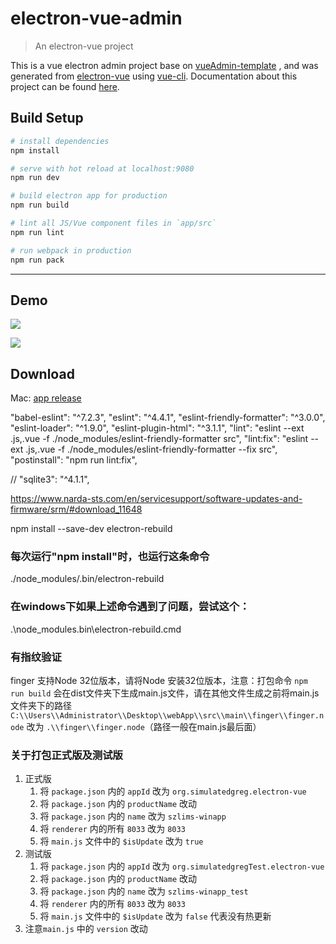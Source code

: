 # electron-vue-admin

> An electron-vue project

This is a vue electron admin project base on  [vueAdmin-template](https://github.com/PanJiaChen/vueAdmin-template) , and was generated from [electron-vue](https://github.com/SimulatedGREG/electron-vue) using [vue-cli](https://github.com/vuejs/vue-cli). Documentation about this project can be found [here](https://simulatedgreg.gitbooks.io/electron-vue/content/index.html).

## Build Setup

``` bash
# install dependencies
npm install

# serve with hot reload at localhost:9080
npm run dev

# build electron app for production
npm run build

# lint all JS/Vue component files in `app/src`
npm run lint

# run webpack in production
npm run pack
```
---


## Demo

![](https://github.com/PanJiaChen/PanJiaChen.github.io/blob/master/images/electron-login.png)

![](https://github.com/PanJiaChen/PanJiaChen.github.io/blob/master/images/electron-admin.gif)


## Download
Mac: [app release](https://github.com/PanJiaChen/electron-vue-admin/releases/tag/v3.0.0)



"babel-eslint": "^7.2.3",
"eslint": "^4.4.1",
"eslint-friendly-formatter": "^3.0.0",
"eslint-loader": "^1.9.0",
"eslint-plugin-html": "^3.1.1",
"lint": "eslint --ext .js,.vue -f ./node_modules/eslint-friendly-formatter src",
"lint:fix": "eslint --ext .js,.vue -f ./node_modules/eslint-friendly-formatter --fix src",
"postinstall": "npm run lint:fix",


   // "sqlite3": "^4.1.1",




   https://www.narda-sts.com/en/servicesupport/software-updates-and-firmware/srm/#download_11648



   npm install --save-dev electron-rebuild

### 每次运行"npm install"时，也运行这条命令
./node_modules/.bin/electron-rebuild

### 在windows下如果上述命令遇到了问题，尝试这个：
.\node_modules\.bin\electron-rebuild.cmd

### 有指纹验证
finger 支持Node 32位版本，请将Node 安装32位版本，注意：打包命令 `npm run build` 会在dist文件夹下生成main.js文件，请在其他文件生成之前将main.js文件夹下的路径 `C:\\Users\\Administrator\\Desktop\\webApp\\src\\main\\finger\\finger.node` 改为 `.\\finger\\finger.node`（路径一般在main.js最后面）

### 关于打包正式版及测试版
1. 正式版 
   1. 将 `package.json` 内的 `appId` 改为 `org.simulatedgreg.electron-vue`
   2. 将 `package.json` 内的 `productName` 改动
   3. 将 `package.json` 内的 `name` 改为 `szlims-winapp`
   4. 将 `renderer` 内的所有 `8033` 改为 `8033`
   5. 将 `main.js` 文件中的 `$isUpdate` 改为 `true`
2. 测试版
   1. 将 `package.json` 内的 `appId` 改为 `org.simulatedgregTest.electron-vue`
   2. 将 `package.json` 内的 `productName` 改动
   3. 将 `package.json` 内的 `name` 改为 `szlims-winapp_test`
   4. 将 `renderer` 内的所有 `8033` 改为 `8033`
   5. 将 `main.js` 文件中的 `$isUpdate` 改为 `false` 代表没有热更新
3. 注意`main.js` 中的 `version` 改动
